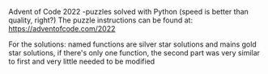 Advent of Code 2022 -puzzles solved with Python (speed is better than quality, right?)
The puzzle instructions can be found at: https://adventofcode.com/2022

For the solutions: named functions are silver star solutions and mains gold star solutions,
if there's only one function, the second part was very similar to first and very little needed to be modified
